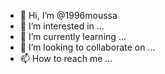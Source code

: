 - 👋 Hi, I’m @1996moussa
- 👀 I’m interested in ...
- 🌱 I’m currently learning ...
- 💞️ I’m looking to collaborate on ...
- 📫 How to reach me ...

<!---
1996moussa/1996moussa is a ✨ special ✨ repository because its `README.md` (this file) appears on your GitHub profile.
You can click the Preview link to take a look at your changes.
--->
